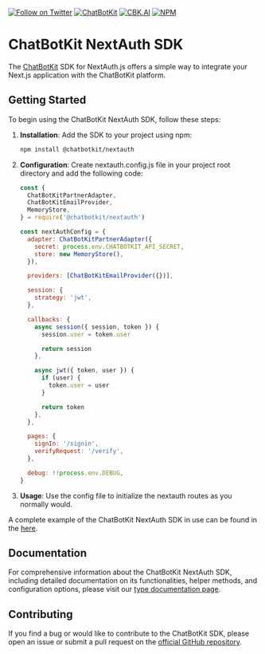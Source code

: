 [![Follow on Twitter](https://img.shields.io/twitter/follow/chatbotkit.svg?logo=twitter)](https://twitter.com/chatbotkit)
[![ChatBotKit](https://img.shields.io/badge/credits-ChatBotKit-blue.svg)](https://chatbotkit.com)
[![CBK.AI](https://img.shields.io/badge/credits-CBK.AI-blue.svg)](https://cbk.ai)
[![NPM](https://img.shields.io/npm/v/@chatbotkit/nextauth.svg)](https://www.npmjs.com/package/@chatbotkit/nextauth)

# ChatBotKit NextAuth SDK

The [ChatBotKit](https://chatbotkit.com) SDK for NextAuth.js offers a simple way to integrate your Next.js application with the ChatBotKit platform.

## Getting Started

To begin using the ChatBotKit NextAuth SDK, follow these steps:

1. **Installation**: Add the SDK to your project using npm:

   ```bash
   npm install @chatbotkit/nextauth
   ```

2. **Configuration**: Create nextauth.config.js file in your project root directory and add the following code:

   ```javascript
   const {
     ChatBotKitPartnerAdapter,
     ChatBotKitEmailProvider,
     MemoryStore,
   } = require('@chatbotkit/nextauth')

   const nextAuthConfig = {
     adapter: ChatBotKitPartnerAdapter({
       secret: process.env.CHATBOTKIT_API_SECRET,
       store: new MemoryStore(),
     }),

     providers: [ChatBotKitEmailProvider({})],

     session: {
       strategy: 'jwt',
     },

     callbacks: {
       async session({ session, token }) {
         session.user = token.user

         return session
       },

       async jwt({ token, user }) {
         if (user) {
           token.user = user
         }

         return token
       },
     },

     pages: {
       signIn: '/signin',
       verifyRequest: '/verify',
     },

     debug: !!process.env.DEBUG,
   }
   ```

3. **Usage**: Use the config file to initialize the nextauth routes as you normally would.

A complete example of the ChatBotKit NextAuth SDK in use can be found in the [here](https://github.com/chatbotkit/node-sdk/tree/main/examples/nextjs/basic-auth).

## Documentation

For comprehensive information about the ChatBotKit NextAuth SDK, including detailed documentation on its functionalities, helper methods, and configuration options, please visit our [type documentation page](https://chatbotkit.github.io/node-sdk/modules/_chatbotkit_nextauth.html).

## Contributing

If you find a bug or would like to contribute to the ChatBotKit SDK, please open an issue or submit a pull request on the [official GitHub repository](https://github.com/chatbotkit/node-sdk).
